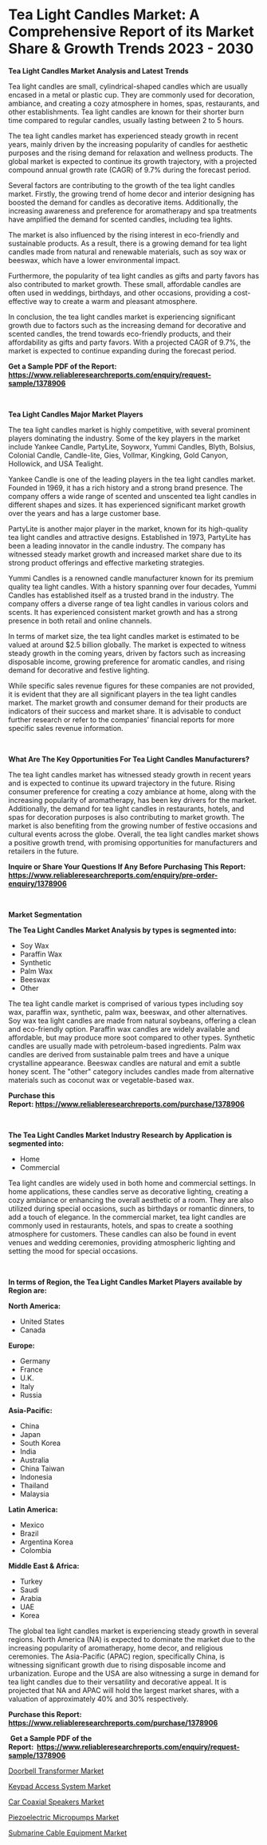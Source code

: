 <p><h1>Tea Light Candles Market: A Comprehensive Report of its Market Share & Growth Trends 2023 - 2030</h1></p><p><strong>Tea Light Candles Market Analysis and Latest Trends</strong></p>
<p><p>Tea light candles are small, cylindrical-shaped candles which are usually encased in a metal or plastic cup. They are commonly used for decoration, ambiance, and creating a cozy atmosphere in homes, spas, restaurants, and other establishments. Tea light candles are known for their shorter burn time compared to regular candles, usually lasting between 2 to 5 hours.</p><p>The tea light candles market has experienced steady growth in recent years, mainly driven by the increasing popularity of candles for aesthetic purposes and the rising demand for relaxation and wellness products. The global market is expected to continue its growth trajectory, with a projected compound annual growth rate (CAGR) of 9.7% during the forecast period.</p><p>Several factors are contributing to the growth of the tea light candles market. Firstly, the growing trend of home decor and interior designing has boosted the demand for candles as decorative items. Additionally, the increasing awareness and preference for aromatherapy and spa treatments have amplified the demand for scented candles, including tea lights.</p><p>The market is also influenced by the rising interest in eco-friendly and sustainable products. As a result, there is a growing demand for tea light candles made from natural and renewable materials, such as soy wax or beeswax, which have a lower environmental impact.</p><p>Furthermore, the popularity of tea light candles as gifts and party favors has also contributed to market growth. These small, affordable candles are often used in weddings, birthdays, and other occasions, providing a cost-effective way to create a warm and pleasant atmosphere.</p><p>In conclusion, the tea light candles market is experiencing significant growth due to factors such as the increasing demand for decorative and scented candles, the trend towards eco-friendly products, and their affordability as gifts and party favors. With a projected CAGR of 9.7%, the market is expected to continue expanding during the forecast period.</p></p>
<p><strong>Get a Sample PDF of the Report:&nbsp; <a href="https://www.reliableresearchreports.com/enquiry/request-sample/1378906">https://www.reliableresearchreports.com/enquiry/request-sample/1378906</a></strong></p>
<p>&nbsp;</p>
<p><strong>Tea Light Candles Major Market Players</strong></p>
<p><p>The tea light candles market is highly competitive, with several prominent players dominating the industry. Some of the key players in the market include Yankee Candle, PartyLite, Soyworx, Yummi Candles, Blyth, Bolsius, Colonial Candle, Candle-lite, Gies, Vollmar, Kingking, Gold Canyon, Hollowick, and USA Tealight.</p><p>Yankee Candle is one of the leading players in the tea light candles market. Founded in 1969, it has a rich history and a strong brand presence. The company offers a wide range of scented and unscented tea light candles in different shapes and sizes. It has experienced significant market growth over the years and has a large customer base.</p><p>PartyLite is another major player in the market, known for its high-quality tea light candles and attractive designs. Established in 1973, PartyLite has been a leading innovator in the candle industry. The company has witnessed steady market growth and increased market share due to its strong product offerings and effective marketing strategies.</p><p>Yummi Candles is a renowned candle manufacturer known for its premium quality tea light candles. With a history spanning over four decades, Yummi Candles has established itself as a trusted brand in the industry. The company offers a diverse range of tea light candles in various colors and scents. It has experienced consistent market growth and has a strong presence in both retail and online channels.</p><p>In terms of market size, the tea light candles market is estimated to be valued at around $2.5 billion globally. The market is expected to witness steady growth in the coming years, driven by factors such as increasing disposable income, growing preference for aromatic candles, and rising demand for decorative and festive lighting.</p><p>While specific sales revenue figures for these companies are not provided, it is evident that they are all significant players in the tea light candles market. The market growth and consumer demand for their products are indicators of their success and market share. It is advisable to conduct further research or refer to the companies' financial reports for more specific sales revenue information.</p></p>
<p>&nbsp;</p>
<p><strong>What Are The Key Opportunities For Tea Light Candles Manufacturers?</strong></p>
<p><p>The tea light candles market has witnessed steady growth in recent years and is expected to continue its upward trajectory in the future. Rising consumer preference for creating a cozy ambiance at home, along with the increasing popularity of aromatherapy, has been key drivers for the market. Additionally, the demand for tea light candles in restaurants, hotels, and spas for decoration purposes is also contributing to market growth. The market is also benefiting from the growing number of festive occasions and cultural events across the globe. Overall, the tea light candles market shows a positive growth trend, with promising opportunities for manufacturers and retailers in the future.</p></p>
<p><strong>Inquire or Share Your Questions If Any Before Purchasing This Report: <a href="https://www.reliableresearchreports.com/enquiry/pre-order-enquiry/1378906">https://www.reliableresearchreports.com/enquiry/pre-order-enquiry/1378906</a></strong></p>
<p>&nbsp;</p>
<p><strong>Market Segmentation</strong></p>
<p><strong>The Tea Light Candles Market Analysis by types is segmented into:</strong></p>
<p><ul><li>Soy Wax</li><li>Paraffin Wax</li><li>Synthetic</li><li>Palm Wax</li><li>Beeswax</li><li>Other</li></ul></p>
<p><p>The tea light candle market is comprised of various types including soy wax, paraffin wax, synthetic, palm wax, beeswax, and other alternatives. Soy wax tea light candles are made from natural soybeans, offering a clean and eco-friendly option. Paraffin wax candles are widely available and affordable, but may produce more soot compared to other types. Synthetic candles are usually made with petroleum-based ingredients. Palm wax candles are derived from sustainable palm trees and have a unique crystalline appearance. Beeswax candles are natural and emit a subtle honey scent. The "other" category includes candles made from alternative materials such as coconut wax or vegetable-based wax.</p></p>
<p><strong>Purchase this Report:&nbsp;<a href="https://www.reliableresearchreports.com/purchase/1378906">https://www.reliableresearchreports.com/purchase/1378906</a></strong></p>
<p>&nbsp;</p>
<p><strong>The Tea Light Candles Market Industry Research by Application is segmented into:</strong></p>
<p><ul><li>Home</li><li>Commercial</li></ul></p>
<p><p>Tea light candles are widely used in both home and commercial settings. In home applications, these candles serve as decorative lighting, creating a cozy ambiance or enhancing the overall aesthetic of a room. They are also utilized during special occasions, such as birthdays or romantic dinners, to add a touch of elegance. In the commercial market, tea light candles are commonly used in restaurants, hotels, and spas to create a soothing atmosphere for customers. These candles can also be found in event venues and wedding ceremonies, providing atmospheric lighting and setting the mood for special occasions.</p></p>
<p>&nbsp;</p>
<p><strong>In terms of Region, the Tea Light Candles Market Players available by Region are:</strong></p>
<p>
    <p> <strong> North America: </strong>
        <ul>
            <li>United States</li>
            <li>Canada</li>
        </ul>
        </p> 
    <p> <strong> Europe: </strong>
        <ul>
            <li>Germany</li>
            <li>France</li>
            <li>U.K.</li>
            <li>Italy</li>
            <li>Russia</li>
        </ul>
        </p> 
    <p> <strong> Asia-Pacific: </strong>
        <ul>
            <li>China</li>
            <li>Japan</li>
            <li>South Korea</li>
            <li>India</li>
            <li>Australia</li>
            <li>China Taiwan</li>
            <li>Indonesia</li>
            <li>Thailand</li>
            <li>Malaysia</li>
        </ul>
        </p> 
    <p> <strong> Latin America: </strong>
        <ul>
            <li>Mexico</li>
            <li>Brazil</li>
            <li>Argentina Korea</li>
            <li>Colombia</li>
        </ul>
        </p> 
    <p> <strong> Middle East & Africa: </strong>
        <ul>
            <li>Turkey</li>
            <li>Saudi</li>
            <li>Arabia</li>
            <li>UAE</li>
            <li>Korea</li>
        </ul>
    </p>
    </p>
<p><p>The global tea light candles market is experiencing steady growth in several regions. North America (NA) is expected to dominate the market due to the increasing popularity of aromatherapy, home decor, and religious ceremonies. The Asia-Pacific (APAC) region, specifically China, is witnessing significant growth due to rising disposable income and urbanization. Europe and the USA are also witnessing a surge in demand for tea light candles due to their versatility and decorative appeal. It is projected that NA and APAC will hold the largest market shares, with a valuation of approximately 40% and 30% respectively.</p></p>
<p><strong>Purchase this Report: <a href="https://www.reliableresearchreports.com/purchase/1378906">https://www.reliableresearchreports.com/purchase/1378906</a></strong></p>
<p>&nbsp;<strong>Get a Sample PDF of the Report:&nbsp;&nbsp;<a href="https://www.reliableresearchreports.com/enquiry/request-sample/1378906">https://www.reliableresearchreports.com/enquiry/request-sample/1378906</a></strong></p>
<p><strong></strong></p>
<p><p><a href="https://medium.com/@lottiejerde6456/doorbell-transformer-market-exploring-market-share-market-trends-and-future-growth-b67b7af22838">Doorbell Transformer Market</a></p><p><a href="https://medium.com/@myrtleebert1913/keypad-access-system-market-insight-market-trends-growth-forecasted-from-2023-to-2030-140b8de89d26">Keypad Access System Market</a></p><p><a href="https://medium.com/@caylawisoky8698/car-coaxial-speakers-market-size-cagr-trends-2024-2030-79b90f87adbe">Car Coaxial Speakers Market</a></p><p><a href="https://medium.com/@darianswift1922/piezoelectric-micropumps-market-analysis-its-cagr-market-segmentation-and-global-industry-c9660e0e64b3">Piezoelectric Micropumps Market</a></p><p><a href="https://medium.com/@zolajenkins1966/submarine-cable-equipment-market-analysis-its-cagr-market-segmentation-and-global-industry-d2eede49ea8f">Submarine Cable Equipment Market</a></p></p>